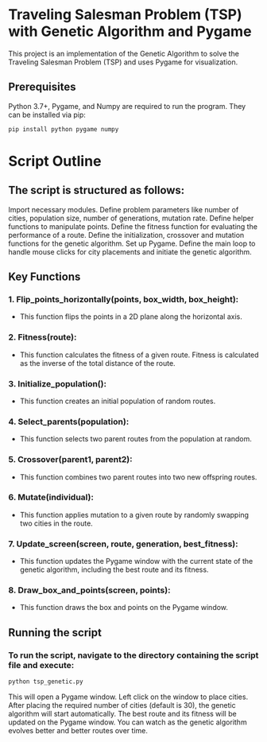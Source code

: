 # Traveling Salesman Problem (TSP) with Genetic Algorithm and Pygame

This project is an implementation of the Genetic Algorithm to solve the Traveling Salesman Problem (TSP) and uses Pygame for visualization.

## Prerequisites

Python 3.7+, Pygame, and Numpy are required to run the program. They can be installed via pip:

```bash
pip install python pygame numpy
```

# Script Outline
## The script is structured as follows:

Import necessary modules.
Define problem parameters like number of cities, population size, number of generations, mutation rate.
Define helper functions to manipulate points.
Define the fitness function for evaluating the performance of a route.
Define the initialization, crossover and mutation functions for the genetic algorithm.
Set up Pygame.
Define the main loop to handle mouse clicks for city placements and initiate the genetic algorithm.
## Key Functions
### 1. Flip_points_horizontally(points, box_width, box_height): 
- This function flips the points in a 2D plane along the horizontal axis.
### 2. Fitness(route): 
- This function calculates the fitness of a given route. Fitness is calculated as the inverse of the total distance of the route.
### 3. Initialize_population(): 
- This function creates an initial population of random routes.
### 4. Select_parents(population): 
- This function selects two parent routes from the population at random.
### 5. Crossover(parent1, parent2): 
- This function combines two parent routes into two new offspring routes.
### 6. Mutate(individual): 
- This function applies mutation to a given route by randomly swapping two cities in the route.
### 7. Update_screen(screen, route, generation, best_fitness): 
- This function updates the Pygame window with the current state of the genetic algorithm, including the best route and its fitness.
### 8. Draw_box_and_points(screen, points): 
- This function draws the box and points on the Pygame window.

## Running the script
### To run the script, navigate to the directory containing the script file and execute:
```bash
python tsp_genetic.py
```
This will open a Pygame window. Left click on the window to place cities. After placing the required number of cities (default is 30), the genetic algorithm will start automatically. The best route and its fitness will be updated on the Pygame window. You can watch as the genetic algorithm evolves better and better routes over time.
